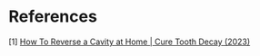 # References
[1] [How To Reverse a Cavity at Home | Cure Tooth Decay (2023)](https://www.youtube.com/watch?v=4wlRM-YgRQ8)